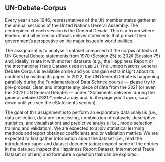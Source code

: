 ## UN-Debate-Corpus

Every year since 1946, representatives of the UN member states gather at the annual sessions of the United Nations General Assembly. The centrepiece of each session is the General Debate. This is a forum where leaders and other senior officials deliver statements that present their government’s perspective on the major issues in world politics. 

The assignment is to analyse a dataset composed of the corpus of texts of UN General Debate statements from 1970 (Session 25) to 2020 (Session 75) and, ideally, relate it with another datasets (e.g., the Happiness Report or the International Trade Dataset used in Lab 2). The United Nations General Debate Corpus is available online and you can gain extra insight about its contents by reading its paper. In 2022, the UN General Debate is happening parallely during the Fundamentals of Data Science course — please try to pre-process, clean and integrate any piece of data from the 2021 (or even the 2022) UN General Debates — under "Statements delivered during the general debate (2021)", select a day and, in the page you'll open, scroll down until you see the eStatements section).

The goal of this assignment is to perform an exploratory data analysis (i.e., data collection, data pre-processing, combination of datasets, descriptive statistics, and visualisation) and predictive analysis (i.e., model selection, training and validation). We are expected to apply statistical learning methods and report obtained coefficients and/or validation metrics. We are expected to first gather information about the dataset (i.e., read the introductory paper and dataset documentation; inspect some of the entries in the data set; inspect the Happiness Report Dataset, International Trade Dataset or others) and formulate a question that can be explored.